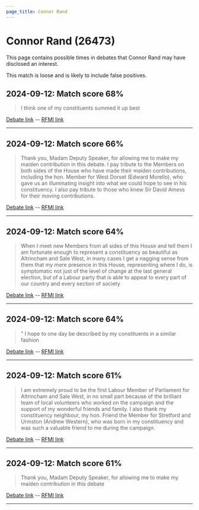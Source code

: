 ```yaml
---
page_title: Connor Rand
---
```


# Connor Rand  (26473)

This page contains possible times in debates that Connor Rand may have disclosed an interest.

This match is loose and is likely to include false positives. 



## 2024-09-12: Match score 68%

>I think one of my constituents summed it up best

[Debate link](https://www.theyworkforyou.com/debates/?id=2024-09-12b.1046.0)  --  [RFMI link](https://www.theyworkforyou.com/mp/26473/register)


---



## 2024-09-12: Match score 66%

>Thank you, Madam Deputy Speaker, for allowing me to make my maiden contribution in this debate. I pay tribute to the Members on both sides of the House who have made their maiden contributions, including the hon. Member for West Dorset (Edward Morello), who gave us an illuminating insight into what we could hope to see in his constituency. I also pay tribute to those who knew Sir David Amess for their moving contributions.

[Debate link](https://www.theyworkforyou.com/debates/?id=2024-09-12b.1046.0)  --  [RFMI link](https://www.theyworkforyou.com/mp/26473/register)


---



## 2024-09-12: Match score 64%

>When I meet new Members from all sides of this House and tell them I am fortunate enough to represent a constituency as beautiful as Altrincham and Sale West, in many cases I get a nagging sense from them that my mere presence in this House, representing where I do, is symptomatic not just of the level of change at the last general election, but of a Labour party that is able to appeal to every part of our country and every section of society

[Debate link](https://www.theyworkforyou.com/debates/?id=2024-09-12b.1046.0)  --  [RFMI link](https://www.theyworkforyou.com/mp/26473/register)


---



## 2024-09-12: Match score 64%

>” I hope to one day be described by my constituents in a similar fashion

[Debate link](https://www.theyworkforyou.com/debates/?id=2024-09-12b.1046.0)  --  [RFMI link](https://www.theyworkforyou.com/mp/26473/register)


---



## 2024-09-12: Match score 61%

>I am extremely proud to be the first Labour Member of Parliament for Altrincham and Sale West, in no small part because of the brilliant team of local volunteers who worked on the campaign and the support of my wonderful friends and family. I also thank my constituency neighbour, my hon. Friend the Member for Stretford and Urmston (Andrew Western), who was born in my constituency and was such a valuable friend to me during the campaign.

[Debate link](https://www.theyworkforyou.com/debates/?id=2024-09-12b.1046.0)  --  [RFMI link](https://www.theyworkforyou.com/mp/26473/register)


---



## 2024-09-12: Match score 61%

>Thank you, Madam Deputy Speaker, for allowing me to make my maiden contribution in this debate

[Debate link](https://www.theyworkforyou.com/debates/?id=2024-09-12b.1046.0)  --  [RFMI link](https://www.theyworkforyou.com/mp/26473/register)


---

